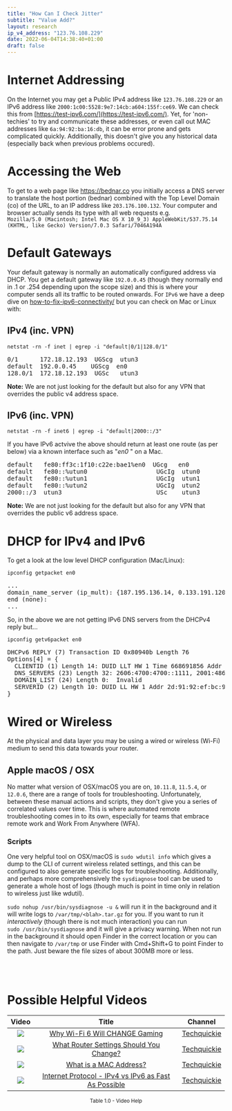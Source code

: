 ```yaml
---
title: "How Can I Check Jitter"
subtitle: "Value Add?"
layout: research
ip_v4_address: "123.76.108.229"
date: 2022-06-04T14:38:40+01:00
draft: false
---
```


# Internet Addressing
On the Internet you may get a Public IPv4 address like ```123.76.108.229``` or an IPv6 address like ```2000:1c00:5528:9e7:14cb:a604:155f:ce69```. We can check this from [https://test-ipv6.com/](https://test-ipv6.com/). Yet, for 'non-techies' to try and communicate these addresses, or even call out MAC addresses like ```6a:94:92:ba:16:db```, it can be error prone and gets complicated quickly. Additionally, this doesn't give you any historical data (especially back when previous problems occured).

# Accessing the Web
To get to a web page like https://bednar.co you initially access a DNS server to translate the host portion (bednar) combined with the Top Level Domain (co) of the URL, to an IP address like ```203.176.100.132```. Your computer and browser actually sends its type with all web requests e.g. <br>```Mozilla/5.0 (Macintosh; Intel Mac OS X 10_9_3) AppleWebKit/537.75.14 (KHTML, like Gecko) Version/7.0.3 Safari/7046A194A```

# Default Gateways
Your default gateway is normally an automatically configured address via DHCP. You get a default gateway like ```192.0.0.45``` (though they normally end in .1 or .254 depending upon the scope size) and this is where your computer sends all its traffic to be routed onwards. For ```IPv6``` we have a deep dive on [how-to-fix-ipv6-connectivity/](/blog/how-to-fix-ipv6-connectivity/) but you can check on Mac or Linux with:

## IPv4 (inc. VPN)
```netstat -rn -f inet | egrep -i "default|0/1|128.0/1"```

<pre>
0/1      172.18.12.193  UGScg  utun3
default  192.0.0.45    UGScg  en0
128.0/1  172.18.12.193  UGSc   utun3</pre>

**Note:** We are not just looking for the default but also for any VPN that overrides the public v4 address space.

## IPv6 (inc. VPN)
```netstat -rn -f inet6 | egrep -i "default|2000::/3"```

If you have IPv6 actvive the above should return at least one route (as per below) via a known interface such as "_en0_ " on a Mac. 

<pre>
default   fe80:ff3c:1f10:c22e:bae1%en0  UGcg   en0
default   fe80::%utun0                   UGcIg  utun0
default   fe80::%utun1                   UGcIg  utun1
default   fe80::%utun2                   UGcIg  utun2
2000::/3  utun3                          USc    utun3</pre>

**Note:** We are not just looking for the default but also for any VPN that overrides the public v6 address space.

# DHCP for IPv4 and IPv6

To get a look at the low level DHCP configuration (Mac/Linux): 

```ipconfig getpacket en0```

<pre>
...
domain_name_server (ip_mult): {187.195.136.14, 0.133.191.120}
end (none):
...</pre>

So, in the above we are not getting IPv6 DNS servers from the DHCPv4 reply but...

```ipconfig getv6packet en0```

<pre>
DHCPv6 REPLY (7) Transaction ID 0x80940b Length 76
Options[4] = {
  CLIENTID (1) Length 14: DUID LLT HW 1 Time 668691856 Addr 6a:94:92:ba:16:db
  DNS_SERVERS (23) Length 32: 2606:4700:4700::1111, 2001:4860:4860::8844
  DOMAIN_LIST (24) Length 0:  Invalid
  SERVERID (2) Length 10: DUID LL HW 1 Addr 2d:91:92:ef:bc:96
}</pre>

# Wired or Wireless
At the physical and data layer you may be using a wired or wireless (Wi-Fi) medium to send this data towards your router. 

## Apple macOS / OSX
No matter what version of OSX/macOS you are on, ```10.11.8```, ```11.5.4```, or ```12.0.6```, there are a range of tools for troubleshooting. Unfortunately, between these manual actions and scripts, they don't give you a series of correlated values over time. This is where automated remote troubleshooting comes in to its own, especially for teams that embrace remote work and Work From Anywhere (WFA).

### Scripts
One very helpful tool on OSX/macOS is ```sudo wdutil info``` which gives a dump to the CLI of current wireless related settings, and this can be configured to also generate specific logs for troubleshooting. Additionally, and perhaps more comprehensively the ```sysdiagnose``` tool can be used to generate a whole host of logs (though much is point in time only in relation to wireless just like wdutil).

```sudo nohup /usr/bin/sysdiagnose -u &``` will run it in the background and it will write logs to ```/var/tmp/<blah>.tar.gz``` for you. If you want to run it *interactively* (though there is not much interaction) you can run<br>```sudo /usr/bin/sysdiagnose``` and it will give a privacy warning. When not run in the background it should open Finder in the correct location or you can then navigate to ```/var/tmp``` or use Finder with Cmd+Shift+G to point Finder to the path. Just beware the file sizes of about 300MB more or less.

<br><br>
# Possible Helpful Videos

<link href="/plugins/lity/css/lity.min.css" rel="stylesheet">
<script src="/plugins/lity/js/lity.min.js"></script>
<div class="table1-start"></div>

|Video | Title | Channel |
| :---: | :---: | :---: |
|<a href="https://www.youtube.com/watch?v=jQCY-jmoY5o" data-lity><img src="https://i.ytimg.com/vi/jQCY-jmoY5o/default.jpg" class="img-fluid"></a>|<a href="https://www.youtube.com/watch?v=jQCY-jmoY5o" data-lity>Why Wi-Fi 6 Will CHANGE Gaming</a>|<a target="_blank" href="https://www.youtube.com/channel/UC0vBXGSyV14uvJ4hECDOl0Q" >Techquickie</a>|
|<a href="https://www.youtube.com/watch?v=qfS8-Qvvmfk" data-lity><img src="https://i.ytimg.com/vi/qfS8-Qvvmfk/default.jpg" class="img-fluid"></a>|<a href="https://www.youtube.com/watch?v=qfS8-Qvvmfk" data-lity>What Router Settings Should You Change?</a>|<a target="_blank" href="https://www.youtube.com/channel/UC0vBXGSyV14uvJ4hECDOl0Q" >Techquickie</a>|
|<a href="https://www.youtube.com/watch?v=UrG7RTWIJak" data-lity><img src="https://i.ytimg.com/vi/UrG7RTWIJak/default.jpg" class="img-fluid"></a>|<a href="https://www.youtube.com/watch?v=UrG7RTWIJak" data-lity>What is a MAC Address?</a>|<a target="_blank" href="https://www.youtube.com/channel/UC0vBXGSyV14uvJ4hECDOl0Q" >Techquickie</a>|
|<a href="https://www.youtube.com/watch?v=aor29pGhlFE" data-lity><img src="https://i.ytimg.com/vi/aor29pGhlFE/default.jpg" class="img-fluid"></a>|<a href="https://www.youtube.com/watch?v=aor29pGhlFE" data-lity>Internet Protocol - IPv4 vs IPv6 as Fast As Possible</a>|<a target="_blank" href="https://www.youtube.com/channel/UC0vBXGSyV14uvJ4hECDOl0Q" >Techquickie</a>|

<center><small>Table 1.0 - Video Help</small></center>
 <br>
<div class="table1-end"></div>
<script type="text/javascript">
(function() {
    $('div.table1-start').nextUntil('div.table1-end', 'table').addClass('table thead-dark table-striped table-responsive rounded').attr('id', 't1');
    $('#t1').find('thead').addClass('thead-dark');
})();
</script>
